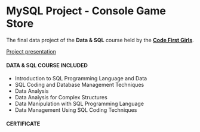 # MySQL Project - Console Game Store

The final data project of the **Data & SQL** course held by the [**Code First Girls**](https://codefirstgirls.com/courses/coding-kickstarter/).

[Project presentation]()

#### DATA & SQL COURSE INCLUDED
- Introduction to SQL Programming Language and Data
- SQL Coding and Database Management Techniques
- Data Analysis
- Data Analysis for Complex Structures
-  Data Manipulation with SQL Programming Language
-  Data Management Using SQL Coding Techniques

#### CERTIFICATE
